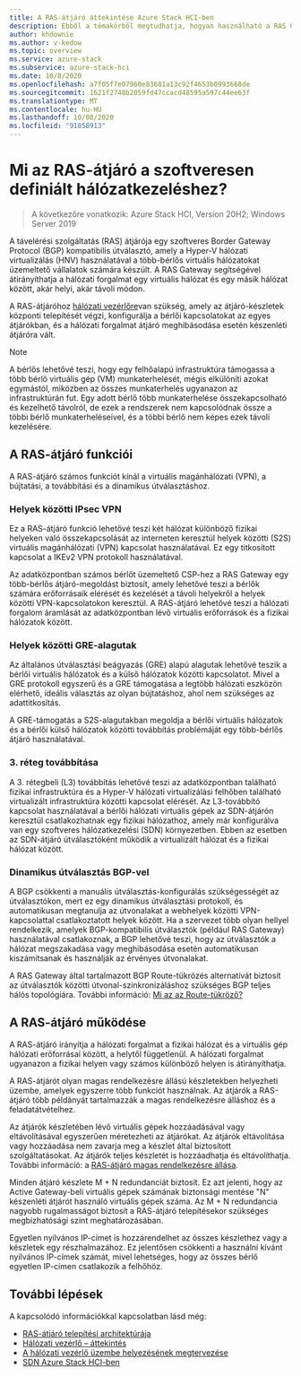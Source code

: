 ```yaml
---
title: A RAS-átjáró áttekintése Azure Stack HCI-ben
description: Ebből a témakörből megtudhatja, hogyan használható a RAS Gateway a szoftverek által meghatározott hálózatkezeléshez Azure Stack HCI-ben.
author: khdownie
ms.author: v-kedow
ms.topic: overview
ms.service: azure-stack
ms.subservice: azure-stack-hci
ms.date: 10/8/2020
ms.openlocfilehash: a7f05f7e07960e83681a13c92f4653b0993668de
ms.sourcegitcommit: 1621f2748b2059fd47ccacd48595a597c44ee63f
ms.translationtype: MT
ms.contentlocale: hu-HU
ms.lasthandoff: 10/08/2020
ms.locfileid: "91858913"
---
```

# <a name="what-is-ras-gateway-for-software-defined-networking"></a>Mi az RAS-átjáró a szoftveresen definiált hálózatkezeléshez?

> A következőre vonatkozik: Azure Stack HCI, Version 20H2; Windows Server 2019

A távelérési szolgáltatás (RAS) átjárója egy szoftveres Border Gateway Protocol (BGP) kompatibilis útválasztó, amely a Hyper-V hálózati virtualizálás (HNV) használatával a több-bérlős virtuális hálózatokat üzemeltető vállalatok számára készült. A RAS Gateway segítségével átirányíthatja a hálózati forgalmat egy virtuális hálózat és egy másik hálózat között, akár helyi, akár távoli módon.

A RAS-átjáróhoz [hálózati vezérlőre](network-controller-overview.md)van szükség, amely az átjáró-készletek központi telepítését végzi, konfigurálja a bérlői kapcsolatokat az egyes átjárókban, és a hálózati forgalmat átjáró meghibásodása esetén készenléti átjáróra vált.

  > [!NOTE]
  > A bérlős lehetővé teszi, hogy egy felhőalapú infrastruktúra támogassa a több bérlő virtuális gép (VM) munkaterhelését, mégis elkülöníti azokat egymástól, miközben az összes munkaterhelés ugyanazon az infrastruktúrán fut. Egy adott bérlő több munkaterhelése összekapcsolható és kezelhető távolról, de ezek a rendszerek nem kapcsolódnak össze a többi bérlő munkaterheléseivel, és a többi bérlő nem képes ezek távoli kezelésére.

## <a name="ras-gateway-features"></a>A RAS-átjáró funkciói

A RAS-átjáró számos funkciót kínál a virtuális magánhálózati (VPN), a bújtatási, a továbbítási és a dinamikus útválasztáshoz.

### <a name="site-to-site-ipsec-vpn"></a>Helyek közötti IPsec VPN

Ez a RAS-átjáró funkció lehetővé teszi két hálózat különböző fizikai helyeken való összekapcsolását az interneten keresztül helyek közötti (S2S) virtuális magánhálózati (VPN) kapcsolat használatával. Ez egy titkosított kapcsolat a IKEv2 VPN protokoll használatával.

Az adatközpontban számos bérlőt üzemeltető CSP-hez a RAS Gateway egy több-bérlős átjáró-megoldást biztosít, amely lehetővé teszi a bérlők számára erőforrásaik elérését és kezelését a távoli helyekről a helyek közötti VPN-kapcsolatokon keresztül. A RAS-átjáró lehetővé teszi a hálózati forgalom áramlását az adatközpontban lévő virtuális erőforrások és a fizikai hálózatok között.

### <a name="site-to-site-gre-tunnels"></a>Helyek közötti GRE-alagutak

Az általános útválasztási beágyazás (GRE) alapú alagutak lehetővé teszik a bérlői virtuális hálózatok és a külső hálózatok közötti kapcsolatot. Mivel a GRE protokoll egyszerű és a GRE támogatása a legtöbb hálózati eszközön elérhető, ideális választás az olyan bújtatáshoz, ahol nem szükséges az adattitkosítás.

A GRE-támogatás a S2S-alagutakban megoldja a bérlői virtuális hálózatok és a bérlői külső hálózatok közötti továbbítás problémáját egy több-bérlős átjáró használatával.

### <a name="layer-3-forwarding"></a>3. réteg továbbítása

A 3. rétegbeli (L3) továbbítás lehetővé teszi az adatközpontban található fizikai infrastruktúra és a Hyper-V hálózati virtualizálási felhőben található virtualizált infrastruktúra közötti kapcsolat elérését. Az L3-továbbító kapcsolat használatával a bérlői hálózati virtuális gépek az SDN-átjárón keresztül csatlakozhatnak egy fizikai hálózathoz, amely már konfigurálva van egy szoftveres hálózatkezelési (SDN) környezetben. Ebben az esetben az SDN-átjáró útválasztóként működik a virtualizált hálózat és a fizikai hálózat között.

### <a name="dynamic-routing-with-bgp"></a>Dinamikus útválasztás BGP-vel

A BGP csökkenti a manuális útválasztás-konfigurálás szükségességét az útválasztókon, mert ez egy dinamikus útválasztási protokoll, és automatikusan megtanulja az útvonalakat a webhelyek közötti VPN-kapcsolattal csatlakoztatott helyek között. Ha a szervezet több olyan hellyel rendelkezik, amelyek BGP-kompatibilis útválasztók (például RAS Gateway) használatával csatlakoznak, a BGP lehetővé teszi, hogy az útválasztók a hálózat megszakadása vagy meghibásodása esetén automatikusan kiszámítsanak és használják az érvényes útvonalakat.

A RAS Gateway által tartalmazott BGP Route-tükrözés alternatívát biztosít az útválasztók közötti útvonal-szinkronizáláshoz szükséges BGP teljes hálós topológiára. További információ: [Mi az az Route-tükröző?](route-reflector-overview.md)

## <a name="how-ras-gateway-works"></a>A RAS-átjáró működése

A RAS-átjáró irányítja a hálózati forgalmat a fizikai hálózat és a virtuális gép hálózati erőforrásai között, a helytől függetlenül. A hálózati forgalmat ugyanazon a fizikai helyen vagy számos különböző helyen is átirányíthatja.

A RAS-átjárót olyan magas rendelkezésre állású készletekben helyezheti üzembe, amelyek egyszerre több funkciót használnak. Az átjárók a RAS-átjáró több példányát tartalmazzák a magas rendelkezésre álláshoz és a feladatátvételhez.

Az átjárók készletében lévő virtuális gépek hozzáadásával vagy eltávolításával egyszerűen méretezheti az átjárókat. Az átjárók eltávolítása vagy hozzáadása nem zavarja meg a készlet által biztosított szolgáltatásokat. Az átjárók teljes készletét is hozzáadhatja és eltávolíthatja. További információ: a [RAS-átjáró magas rendelkezésre állása](/windows-server/networking/sdn/technologies/network-function-virtualization/ras-gateway-high-availability).

Minden átjáró készlete M + N redundanciát biztosít. Ez azt jelenti, hogy az Active Gateway-beli virtuális gépek számának biztonsági mentése "N" készenléti átjárót használó virtuális gépek száma. Az M + N redundancia nagyobb rugalmasságot biztosít a RAS-átjáró telepítésekor szükséges megbízhatósági szint meghatározásában.

Egyetlen nyilvános IP-címet is hozzárendelhet az összes készlethez vagy a készletek egy részhalmazához. Ez jelentősen csökkenti a használni kívánt nyilvános IP-címek számát, mivel lehetséges, hogy az összes bérlő egyetlen IP-címen csatlakozik a felhőhöz.

## <a name="next-steps"></a>További lépések

A kapcsolódó információkkal kapcsolatban lásd még:

- [RAS-átjáró telepítési architektúrája](/windows-server/networking/sdn/technologies/network-function-virtualization/ras-gateway-deployment-architecture)
- [Hálózati vezérlő – áttekintés](network-controller-overview.md)
- [A hálózati vezérlő üzembe helyezésének megtervezése](network-controller.md)
- [SDN Azure Stack HCI-ben](software-defined-networking.md)